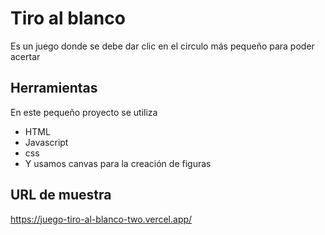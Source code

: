 # Tiro al blanco
Es un juego donde se debe dar clic en el circulo más pequeño para poder acertar
## Herramientas
 En este pequeño proyecto se utiliza
 - HTML
 - Javascript
 - css
 - Y usamos canvas para la creación de figuras

 ## URL de muestra
https://juego-tiro-al-blanco-two.vercel.app/
